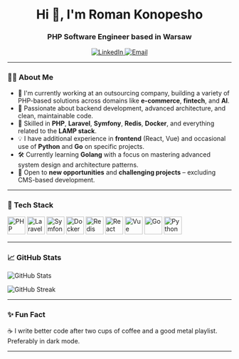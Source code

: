 <h1 align="center">Hi 👋, I'm Roman Konopesho</h1>
<h3 align="center">PHP Software Engineer based in Warsaw</h3>

<p align="center">
  <a href="https://www.linkedin.com/in/roman-konopeshko/" target="_blank">
    <img src="https://img.shields.io/badge/LinkedIn-roman--konopeshko-blue?logo=linkedin&style=flat-square" alt="LinkedIn" />
  </a>
  <a href="mailto:roma67177@gmail.com">
    <img src="https://img.shields.io/badge/Email-roma67177@gmail.com-red?logo=gmail&style=flat-square" alt="Email" />
  </a>
</p>

---

### 🧑‍💻 About Me

- 💼 I'm currently working at an outsourcing company, building a variety of PHP-based solutions across domains like **e-commerce**, **fintech**, and **AI**.
- 🧠 Passionate about backend development, advanced architecture, and clean, maintainable code.
- 🧰 Skilled in **PHP**, **Laravel**, **Symfony**, **Redis**, **Docker**, and everything related to the **LAMP stack**.
- 💡 I have additional experience in **frontend** (React, Vue) and occasional use of **Python** and **Go** on specific projects.
- 🛠️ Currently learning **Golang** with a focus on mastering advanced system design and architecture patterns.
- 🤝 Open to **new opportunities** and **challenging projects** – excluding CMS-based development.

---

### 🚀 Tech Stack

<p align="left">
  <img src="https://cdn.jsdelivr.net/gh/devicons/devicon/icons/php/php-original.svg" width="40" height="40" alt="PHP"/>
  <img src="https://cdn.jsdelivr.net/gh/devicons/devicon/icons/laravel/laravel-plain.svg" width="40" height="40" alt="Laravel"/>
  <img src="https://cdn.jsdelivr.net/gh/devicons/devicon/icons/symfony/symfony-original.svg" width="40" height="40" alt="Symfony"/>
  <img src="https://cdn.jsdelivr.net/gh/devicons/devicon/icons/docker/docker-original.svg" width="40" height="40" alt="Docker"/>
  <img src="https://cdn.jsdelivr.net/gh/devicons/devicon/icons/redis/redis-original.svg" width="40" height="40" alt="Redis"/>
  <img src="https://cdn.jsdelivr.net/gh/devicons/devicon/icons/react/react-original.svg" width="40" height="40" alt="React"/>
  <img src="https://cdn.jsdelivr.net/gh/devicons/devicon/icons/vuejs/vuejs-original.svg" width="40" height="40" alt="Vue"/>
  <img src="https://cdn.jsdelivr.net/gh/devicons/devicon/icons/go/go-original.svg" width="40" height="40" alt="Go"/>
  <img src="https://cdn.jsdelivr.net/gh/devicons/devicon/icons/python/python-original.svg" width="40" height="40" alt="Python"/>
</p>

---

### 📈 GitHub Stats

<p align="left">
  <img src="https://github-readme-stats.vercel.app/api?username=roman67177&show_icons=true&theme=tokyonight" alt="GitHub Stats" />
</p>

<p align="left">
  <img src="https://github-readme-streak-stats.herokuapp.com?user=roman67177&theme=tokyonight" alt="GitHub Streak" />
</p>

---

### ✨ Fun Fact

☕ I write better code after two cups of coffee and a good metal playlist. Preferably in dark mode.

---

